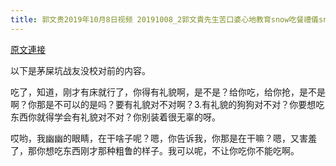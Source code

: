 ```yaml
---
title: 郭文贵2019年10月8日视频 20191008_2郭文貴先生苦口婆心地教育snow吃餐禮儀snow躺在郭先生懷裏有點犯睏不知聽進去了沒有
---
```


[原文連接](https://gnews.org/ThreadView/53479044)

以下是茅屎坑战友没校对前的内容。

  吃了，知道，刚才有床就行了，你得有礼貌啊，是不是？给你吃，给你抢，是不是啊？你那是不可以的是吗？要有礼貌对不对啊？3.有礼貌的狗狗对不对？你要想吃东西你就得学会有礼貌对不对？你别装着很无辜的呀。

  哎哟，我幽幽的眼睛，在干啥子呢？嗯，你告诉我，你那是在干嘛？嗯，又害羞了，那你想吃东西刚才那种粗鲁的样子。我可以呢，不让你吃你不能吃啊。
